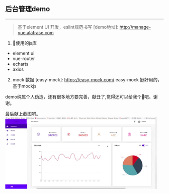 ## 后台管理demo
----

> 基于element UI 开发，eslint规范书写
[demo地址]: http://manage-vue.alafrase.com

1. 使用的js库
*   element ui
*   vue-router
*   echarts
*   axios

2. mock 数据
[easy-mock]: https://easy-mock.com/
easy-mock 挺好用的，基于mockjs

demo纯属个人伪造，还有很多地方要完善，献丑了,觉得还可以给我个🌟吧。谢谢。

最后献上截图吧。
![demogif](/demo.gif)
